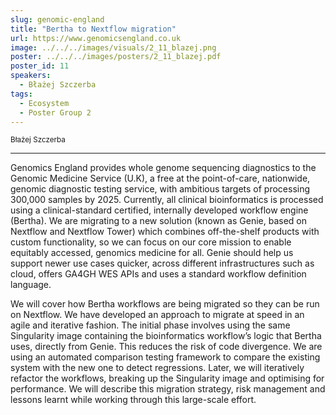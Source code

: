 ```yaml
---
slug: genomic-england
title: "Bertha to Nextflow migration"
url: https://www.genomicsengland.co.uk
image: ../../../images/visuals/2_11_blazej.png
poster: ../../../images/posters/2_11_blazej.pdf
poster_id: 11
speakers:
  - Błażej Szczerba
tags:
  - Ecosystem
  - Poster Group 2
---
```


<div className="mb-8">
  <small className="typo-small">
    Błażej Szczerba
  </small>
</div>

<hr className="border-t border-gray-50 mb-4 opacity-20" />

Genomics England provides whole genome sequencing diagnostics to the Genomic Medicine Service (U.K), a free at the point-of-care, nationwide, genomic diagnostic testing service, with ambitious targets of processing 300,000 samples by 2025. Currently, all clinical bioinformatics is processed using a clinical-standard certified, internally developed workflow engine (Bertha). We are migrating to a new solution (known as Genie, based on Nextflow and Nextflow Tower) which combines off-the-shelf products with custom functionality, so we can focus on our core mission to enable equitably accessed, genomics medicine for all. Genie should help us support newer use cases quicker, across different infrastructures such as cloud, offers GA4GH WES APIs and uses a standard workflow definition language.
 
We will cover how Bertha workflows are being migrated so they can be run on Nextflow. We have developed an approach to migrate at speed in an agile and iterative fashion. The initial phase involves using the same Singularity image containing the bioinformatics workflow’s logic that Bertha uses, directly from Genie. This reduces the risk of code divergence. We are using an automated comparison testing framework to compare the existing system with the new one to detect regressions. Later, we will iteratively refactor the workflows, breaking up the Singularity image and optimising for performance. We will describe this migration strategy, risk management and lessons learnt while working through this large-scale effort.